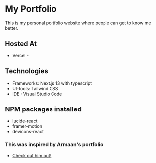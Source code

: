 # My Portfolio
This is my personal portfolio website where people can get to know me better.

## Hosted At
* Vercel - 

## Technologies
* Frameworks: Next.js 13 with typescript
* UI-tools: Tailwind CSS
* IDE : Visual Studio Code

## NPM packages installed
* lucide-react
* framer-motion
* devicons-react

### This was inspired by Armaan's portfolio
* [Check out him out!](https://github.com/armaanjaj)





